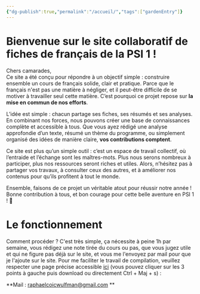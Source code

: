 ```yaml
---
{"dg-publish":true,"permalink":"/accueil/","tags":["gardenEntry"]}
---
```


# Bienvenue sur le site collaboratif de fiches de français de la PSI 1 !

Chers camarades,  
Ce site a été conçu pour répondre à un objectif simple : construire ensemble un cours de français solide, clair et pratique. Parce que le français n'est pas une matière à négliger, et il peut-être difficile de se motiver à travailler seul cette matière. C’est pourquoi ce projet repose sur **la mise en commun de nos efforts**.

L’idée est simple : chacun partage ses fiches, ses résumés et ses analyses. En combinant nos forces, nous pouvons créer une base de connaissances complète et accessible à tous. Que vous ayez rédigé une analyse approfondie d’un texte, résumé un thème du programme, ou simplement organisé des idées de manière claire, **vos contributions comptent**.

Ce site est plus qu’un simple outil : c’est un espace de travail collectif, où l’entraide et l’échange sont les maîtres-mots. Plus nous serons nombreux à participer, plus nos ressources seront riches et utiles. Alors, n’hésitez pas à partager vos travaux, à consulter ceux des autres, et à améliorer nos contenus pour qu’ils profitent à tout le monde.

Ensemble, faisons de ce projet un véritable atout pour réussir notre année !  
Bonne contribution à tous, et bon courage pour cette belle aventure en PSI 1 ! 🚀

# Le fonctionnement

Comment procéder ? C'est très simple, ça nécessite à peine 1h par semaine, vous rédigez une note tirée du cours ou pas, que vous jugez utile et qui ne figure pas déjà sur le site, et vous me l'envoyez par mail pour que je l'ajoute sur le site. Pour me faciliter le travail de compilation, veuillez respecter une page précise accessible [ici](https://github.com/raphaelcoic/my-repository/blob/693d59d76d1728244707329a83769c75d64cc5b5/Fiche%20Type.docx) (vous pouvez cliquer sur les 3 points à gauche puis download ou directement Ctrl + Maj + s) : 

**Mail : raphaelcoicwulfman@gmail.com **

